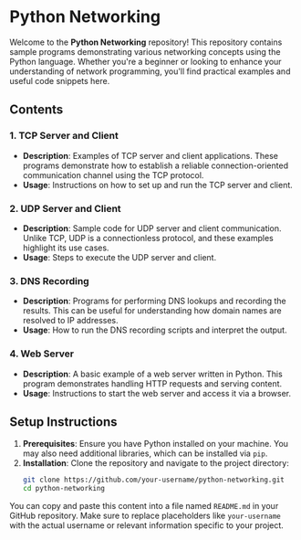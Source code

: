 # Python Networking

Welcome to the **Python Networking** repository! This repository contains sample programs demonstrating various networking concepts using the Python language. Whether you're a beginner or looking to enhance your understanding of network programming, you'll find practical examples and useful code snippets here.

## Contents

### 1. **TCP Server and Client**
   - **Description**: Examples of TCP server and client applications. These programs demonstrate how to establish a reliable connection-oriented communication channel using the TCP protocol.
   - **Usage**: Instructions on how to set up and run the TCP server and client.

### 2. **UDP Server and Client**
   - **Description**: Sample code for UDP server and client communication. Unlike TCP, UDP is a connectionless protocol, and these examples highlight its use cases.
   - **Usage**: Steps to execute the UDP server and client.

### 3. **DNS Recording**
   - **Description**: Programs for performing DNS lookups and recording the results. This can be useful for understanding how domain names are resolved to IP addresses.
   - **Usage**: How to run the DNS recording scripts and interpret the output.

### 4. **Web Server**
   - **Description**: A basic example of a web server written in Python. This program demonstrates handling HTTP requests and serving content.
   - **Usage**: Instructions to start the web server and access it via a browser.

## Setup Instructions

1. **Prerequisites**: Ensure you have Python installed on your machine. You may also need additional libraries, which can be installed via `pip`.
2. **Installation**: Clone the repository and navigate to the project directory:
   ```bash
   git clone https://github.com/your-username/python-networking.git
   cd python-networking


You can copy and paste this content into a file named `README.md` in your GitHub repository. Make sure to replace placeholders like `your-username` with the actual username or relevant information specific to your project.
